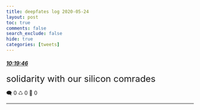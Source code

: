 ```yaml
---
title: deepfates log 2020-05-24
layout: post
toc: true
comments: false
search_exclude: false
hide: true
categories: [tweets]
---
```



#### <a href = "https://twitter.com/deepfates/status/1264591932845486081">*10:19:46*</a>

<font size="5">solidarity with our silicon comrades</font>



🗨️ 0 ♺ 0 🤍  0   

---
    
            

